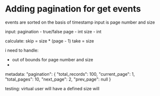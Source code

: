 # Adding pagination for get events
events are sorted on the basis of timestamp
input is page number and size 

input:
pagination - true/false
page - int
size - int

calculate:
skip = size * (page - 1)
take = size


i need to handle:
- out of bounds for page number and size
- 

metadata:
"pagination": {
   "total_records": 100,
   "current_page": 1,
   "total_pages": 10,
   "next_page": 2,
   "prev_page": null
 }

testing:
virtual user will have a defined size 
will 
